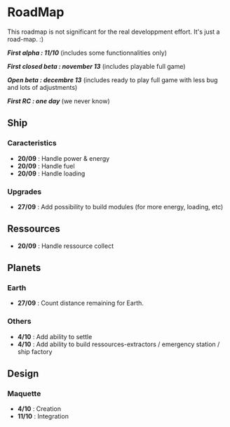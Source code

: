 # RoadMap
This roadmap is not significant for the real developpment effort. It's just a road-map. :)

***First alpha : 11/10*** (includes some functionnalities only)

***First closed beta : november 13*** (includes playable full game)

***Open beta : decembre 13*** (includes ready to play full game with less bug and lots of adjustments)

***First RC : one day*** (we never know)

## Ship
### Caracteristics
 - **20/09** : Handle power & energy
 - **20/09** : Handle fuel
 - **20/09** : Handle loading
### Upgrades
 - **27/09** : Add possibility to build modules (for more energy, loading, etc)

## Ressources
 - **20/09** : Handle ressource collect

## Planets
### Earth
- **27/09** : Count distance remaining for Earth.
### Others
- **4/10** : Add ability to settle
- **4/10** : Add ability to build ressources-extractors / emergency station / ship factory

## Design
### Maquette
- **4/10**  : Creation
- **11/10** : Integration
